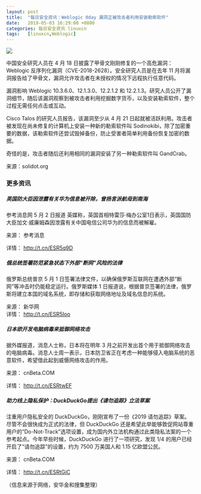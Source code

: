 ```yaml
---
layout: post
title:	"每日安全资讯：Weblogic 0day 漏洞正被攻击者利用安装勒索软件"
date:	2019-05-03 16:29:00 +0800 
categories:	每日安全资讯 linuxcn 
tags:	[linuxcn,Weblogic]
---
```



![](/Asserts/Images//attachment/album/201905/03/162921aojkuet890cn0jly.png)


中国安全研究人员在 4 月 18 日披露了甲骨文刚刚修复的一个高危漏洞：Weblogic 反序列化漏洞（CVE-2018-2628）。安全研究人员是在去年 11 月将漏洞报告给了甲骨文，漏洞允许攻击者在未授权的情况下远程执行任意代码。


漏洞影响 Weblogic 10.3.6.0、12.1.3.0、12.2.1.2 和 12.2.1.3。研究人员公开了漏洞细节，随后该漏洞观察到被攻击者利用挖掘数字货币，以及安装勒索软件，整个过程无需任何点击或互动。


Cisco Talos 的研究人员报告，该漏洞至少从 4 月 21 日起就被活跃利用。攻击者被发现在尚未修复的计算机上安装一种新的勒索软件叫 Sodinokibi，除了加密重要的数据，该勒索软件还尝试毁掉备份，防止受害者简单利用备份恢复加密的数据。


奇怪的是，攻击者随后还利用相同的漏洞安装了另一种勒索软件叫 GandCrab。


来源：solidot.org


### 更多资讯


##### 英国防大臣因泄露有关华为信息被开除，曾扬言派航母到南海


参考消息网 5 月 2 日报道 英媒称，英国首相特雷莎·梅办公室1日表示，英国国防大臣加文·威廉姆森因泄露有关中国电信公司华为的信息而被解雇。


来源： 参考消息


详情： <http://t.cn/ESR5q9D> 


##### 俄总统签署防范紧急状态下外部“断网”风险的法律


俄罗斯总统普京 5 月 1 日签署法律文件，以确保俄罗斯互联网在遭遇外部“断网”等冲击时仍能稳定运行。俄罗斯媒体 1 日报道说，根据普京签署的法律，俄罗斯将建立本国的域名系统，即存储和获取网络地址及域名信息的系统。


来源： 新华网  
详情： <http://t.cn/ESR5Ioo> 


##### 日本欲开发电脑病毒来抵御网络攻击


据外媒报道，消息人士称，日本将在明年 3 月之前开发出首个用于抵御网络攻击的电脑病毒。消息人士周一表示，日本防卫省正在考虑一种能够侵入电脑系统的恶意软件，希望借此起到威慑网络攻击的作用。


来源： cnBeta.COM


详情： <http://t.cn/ESRtwEF> 


##### 助力线上隐私保护：DuckDuckGo提出《请勿追踪》立法草案


注重用户隐私安全的 DuckDuckGo，刚刚宣布了一份《2019 请勿追踪》草案。尽管不会很快成为正式的法律，但 DuckDuckGo 还是希望此举能够敦促网站尊重用户的“Do-Not-Track”选项设置，成为国内外立法机构通过此类隐私法案的一个参考起点。今年早些时候，DuckDuckGo 进行了一项研究，发现 1/4 的用户已经开启了“请勿追踪”的设置，约为 7500 万美国人和 1.15 亿欧盟公民。


来源： cnBeta.COM


详情： <http://t.cn/ESRtGiC> 


（信息来源于网络，安华金和搜集整理）
